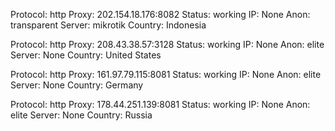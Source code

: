 Protocol: http
Proxy: 202.154.18.176:8082
Status: working
IP: None
Anon: transparent
Server: mikrotik
Country: Indonesia

Protocol: http
Proxy: 208.43.38.57:3128
Status: working
IP: None
Anon: elite
Server: None
Country: United States

Protocol: http
Proxy: 161.97.79.115:8081
Status: working
IP: None
Anon: elite
Server: None
Country: Germany

Protocol: http
Proxy: 178.44.251.139:8081
Status: working
IP: None
Anon: elite
Server: None
Country: Russia

